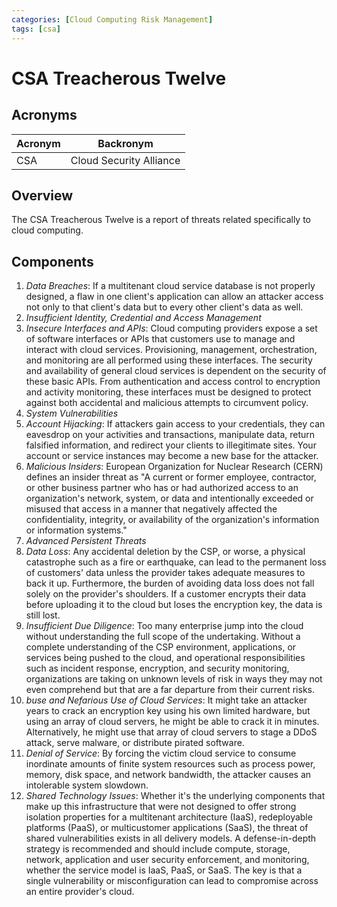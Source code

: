 ```yaml
---
categories: [Cloud Computing Risk Management]
tags: [csa]
---
```


# CSA Treacherous Twelve

## Acronyms

| Acronym | Backronym |
| - | - |
| CSA | Cloud Security Alliance |

## Overview

The CSA Treacherous Twelve is a report of threats related specifically to cloud computing.

## Components

1. *Data Breaches*: If a multitenant cloud service database is not properly designed, a flaw in one client's application can allow an attacker access not only to that client's data but to every other client's data as well.
2. *Insufficient Identity, Credential and Access Management*
3. *Insecure Interfaces and APIs*: Cloud computing providers expose a set of software interfaces or APIs that customers use to manage and interact with cloud services. Provisioning, management, orchestration, and monitoring are all performed using these interfaces. The security and availability of general cloud services is dependent on the security of these basic APIs. From authentication and access control to encryption and activity monitoring, these interfaces must be designed to protect against both accidental and malicious attempts to circumvent policy.
4. *System Vulnerabilities*
5. *Account Hijacking*: If attackers gain access to your credentials, they can eavesdrop on your activities and transactions, manipulate data, return falsified information, and redirect your clients to illegitimate sites. Your account or service instances may become a new base for the attacker.
6. *Malicious Insiders*: European Organization for Nuclear Research (CERN) defines an insider threat as "A current or former employee, contractor, or other business partner who has or had authorized access to an organization's network, system, or data and intentionally exceeded or misused that access in a manner that negatively affected the confidentiality, integrity, or availability of the organization's information or information systems."
7. *Advanced Persistent Threats*
8. *Data Loss*: Any accidental deletion by the CSP, or worse, a physical catastrophe such as a fire or earthquake, can lead to the permanent loss of customers' data unless the provider takes adequate measures to back it up. Furthermore, the burden of avoiding data loss does not fall solely on the provider's shoulders. If a customer encrypts their data before uploading it to the cloud but loses the encryption key, the data is still lost.
9. *Insufficient Due Diligence*: Too many enterprise jump into the cloud without understanding the full scope of the undertaking. Without a complete understanding of the CSP environment, applications, or services being pushed to the cloud, and operational responsibilities such as incident response, encryption, and security monitoring, organizations are taking on unknown levels of risk in ways they may not even comprehend but that are a far departure from their current risks.
10. *buse and Nefarious Use of Cloud Services*: It might take an attacker years to crack an encryption key using his own limited hardware, but using an array of cloud servers, he might be able to crack it in minutes. Alternatively, he might use that array of cloud servers to stage a DDoS attack, serve malware, or distribute pirated software.
11. *Denial of Service*: By forcing the victim cloud service to consume inordinate amounts of finite system resources such as process power, memory, disk space, and network bandwidth, the attacker causes an intolerable system slowdown.
12. *Shared Technology Issues*: Whether it's the underlying components that make up this infrastructure that were not designed to offer strong isolation properties for a multitenant architecture (IaaS), redeployable platforms (PaaS), or multicustomer applications (SaaS), the threat of shared vulnerabilities exists in all delivery models. A defense-in-depth strategy is recommended and should include compute, storage, network, application and user security enforcement, and monitoring, whether the service model is IaaS, PaaS, or SaaS. The key is that a single vulnerability or misconfiguration can lead to compromise across an entire provider's cloud.
